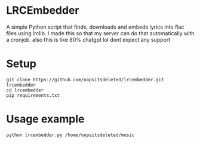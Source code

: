 # LRCEmbedder

A simple Python script that finds, downloads and embeds lyrics into flac files using lrclib. I made this so that my server can do that automatically with a cronjob. 
also this is like 80% chatgpt lol dont expect any support 

# Setup
```
git clone https://github.com/oopsitsdeleted/lrcembedder.git lrcembedder
cd lrcembedder
pip requirements.txt
```


# Usage example
```
python lrcembedder.py /home/oopsitsdeleted/music
```
